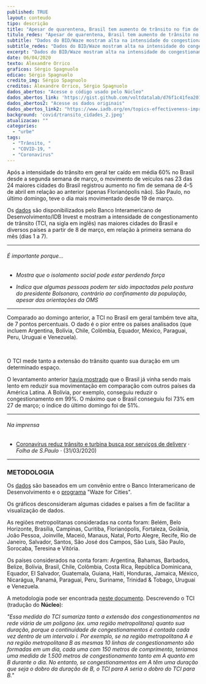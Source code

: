 ```yaml
---
published: TRUE
layout: conteudo
tipo: descrição
title: "Apesar de quarentena, Brasil tem aumento de trânsito no fim de semana"
titulo_redes: "Apesar de quarentena, Brasil tem aumento de trânsito no fim de semana"
subtitle: "Dados do BID/Waze mostram alta na intensidade do congestionamento no país no sábado e no domingo, em comparação com o mesmo período da semana passada."
subtitle_redes: "Dados do BID/Waze mostram alta na intensidade do congestionamento no país no sábado e no domingo, em comparação com o mesmo período da semana passada."
excerpt: "Dados do BID/Waze mostram alta na intensidade do congestionamento no país no sábado e no domingo, em comparação com o mesmo período da semana passada."
date: 06/04/2020
texto: Alexandre Orrico
graficos: Sérgio Spagnuolo
edicao: Sérgio Spagnuolo
credito_img: Sérgio Spagnuolo
creditos: Alexandre Orrico, Sérgio Spagnuolo
dados_abertos: "Acesse o código usado pelo Núcleo"
dados_abertos_link: 'https://gist.github.com/voltdatalab/d76f1c41fea201c926bf141afc140dc4'
dados_abertos2: "Acesse os dados originais"
dados_abertos_link2: "https://www.iadb.org/en/topics-effectiveness-improving-lives/coronavirus-impact-dashboard"
background: 'covid/transito_cidades_2.jpeg'
atualizacao: ""
categories:
  - "urbe"
tags:
  - "Trânsito, "
  - "COVID-19, "
  - "Coronavírus"
---
```


Após a intensidade do trânsito em geral ter caído em média 60% no Brasil desde a segunda semana de março, o movimento de veículos nas 23 das 24 maiores cidades do Brasil registrou aumento no fim de semana de 4-5 de abril em relação ao anterior (apenas Florianópolis não). São Paulo, no último domingo, teve o dia mais movimentado desde 19 de março.

Os [dados](https://www.iadb.org/en/topics-effectiveness-improving-lives/coronavirus-impact-dashboard) são disponibilizados pelo Banco Interamericano de Desenvolvimento/IDB Invest e mostram a intensidade de congestionamento de trânsito (TCI, na sigla em inglês) nas maiores cidades do Brasil e diversos países a partir de 8 de março, em relação à primeira semana do mês (dias 1 a 7).


<div class="flourish-embed" data-src="https://nucleo.jor.br/img/interativos/transito_cidades/index.html"><script src="https://nucleo.jor.br/img/interativos/transito_cidades/flourish.embed.js"></script></div>


---

###### É importante porque...

- *Mostra que o isolamento social pode estar perdendo força*

- *Indica que algumas pessoas podem ter sido impactadas pela postura do presidente Bolsonaro, contrário ao confinamento da população, apesar das orientações da OMS*

---

Comparado ao domingo anterior, a TCI no Brasil em geral também teve alta, de 7 pontos percentuais. O dado é o pior entre os países analisados (que incluem Argentina, Bolívia, Chile, Colômbia, Equador, México, Paraguai, Peru, Uruguai e Venezuela).

<div class="flourish-embed" data-src="https://nucleo.jor.br/img/interativos/transito_paises/index.html"><script src="https://nucleo.jor.br/img/interativos/transito_paises/flourish.embed.js"></script></div>

<br>

O TCI mede tanto a extensão do trânsito quanto sua duração em um determinado espaço.

O levantamento anterior [havia mostrado](https://nucleo.jor.br/urbe/2020-03-29-transito-brasil-coronavirus) que o Brasil já vinha sendo mais lento em reduzir sua movimentação em comparação com outros países da América Latina. A Bolívia, por exemplo, conseguiu reduzir o congestionamento em 99%. O máximo que o Brasil conseguiu foi 73% em 27 de março; o índice do último domingo foi de 51%.


---

###### Na imprensa


- [Coronavírus reduz trânsito e turbina busca por serviços de delivery](https://www1.folha.uol.com.br/cotidiano/2020/03/coronavirus-reduz-transito-e-turbina-busca-por-servicos-de-delivery.shtml) &sdot; *Folha de S.Paulo* &sdot; (31/03/2020)


---

### METODOLOGIA

Os [dados](https://www.iadb.org/en/topics-effectiveness-improving-lives/coronavirus-impact-dashboard) são baseados em um convênio entre o Banco Interamericano de Desenvolvimento e o [programa](https://www.waze.com/en/ccp) "Waze for Cities".

Os gráficos desconsideram algumas cidades e países a fim de facilitar a visualização de dados.

As regiões metropolitanas consideradas na conta foram: Belém, Belo Horizonte, Brasília, Campinas, Curitiba, Florianópolis, Fortaleza, Goiânia, João Pessoa, Joinville, Maceió, Manaus, Natal, Porto Alegre, Recife, Rio de Janeiro, Salvador, Santos, São José dos Campos, São Luís, São Paulo, Sorocaba, Teresina e Vitória.

Os países considerados na conta foram: Argentina, Bahamas, Barbados, Belize, Bolívia, Brasil, Chile, Colômbia, Costa Rica, República Dominicana, Equador, El Salvador, Guatemala, Guiana, Haiti, Honduras, Jamaica, México, Nicarágua, Panamá, Paraguai, Peru, Suriname, Trinidad & Tobago, Uruguai e Venezuela.

A metodologia pode ser encontrada [neste documento](http://idbdocs.iadb.org/wsdocs/getdocument.aspx?docnum=EZSHARE-1350314980-529). Descrevendo o TCI (tradução do **Núcleo**):

_"Essa medida do TCI sumariza tanto a extensão dos congestionamentos na rede viária de um polígono (ex. uma região metropolitana) quanto sua duração, porque a continuidade de congestionamentos é contada cada vez dentro de um intervalo i. Por exemplo, se na região metropolitana A e na região metropolitana B as mesmas 10 linhas de congestionamento são formadas em um dia, cada uma com 150 metros de comprimento, teríamos uma medida de 1.500 metros de congestionamento tanto em A quanto em B durante o dia. No entanto, se congestionamentos em A têm uma duração que seja o dobro da duração de B, o TCI para A seria o dobro do TCI para B."_
